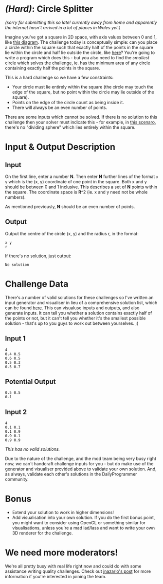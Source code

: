 # [](#HardIcon) _(Hard)_: Circle Splitter

*(sorry for submitting this so late! currently away from home and apparently the internet hasn't arrived in a lot of places in Wales yet.)*

Imagine you've got a square in 2D space, with axis values between 0 and 1, like [this diagram](http://i.imgur.com/5K0HZEk.png). The challenge today is conceptually simple: can you place a circle within the square such that exactly half of the points in the square lie within the circle and half lie outside the circle, like [here](http://i.imgur.com/n7BDeyg.png)? You're going to write a program which does this - but you also need to find the *smallest* circle which solves the challenge, ie. has the minimum area of any circle containing exactly half the points in the square.

This is a hard challenge so we have a few constraints:

* Your circle must lie entirely within the square (the circle may touch the edge of the square, but no point within the circle may lie outside of the square).
* Points on the edge of the circle count as being inside it.
* There will always be an even number of points.

There are some inputs which cannot be solved. If there is no solution to this challenge then your solver must indicate this - for example, in [this scenaro](http://i.imgur.com/fDGPvX3.png), there's no "dividing sphere" which lies entirely within the square.

# Input & Output Description

## Input

On the first line, enter a number **N**. Then enter **N** further lines of the format `x y` which is the (x, y) coordinate of one point in the square. Both x and y should be between 0 and 1 inclusive. This describes a set of **N** points within the square. The coordinate space is **R**^2 (ie. x and y need not be whole numbers).

As mentioned previously, **N** should be an even number of points.

## Output

Output the centre of the circle (x, y) and the radius r, in the format:

    x y
	r

If there's no solution, just output:

    No solution

# Challenge Data

There's a number of valid solutions for these challenges so I've written an input generator and visualiser in lieu of a comprehensive solution list, which can be found [here](https://jsfiddle.net/gjkdc8hL/). This can visualuse inputs and outputs, and also generate inputs. It can tell you whether a solution contains exactly half of the points or not, but it can't tell you whether it's the smallest possible solution - that's up to you guys to work out between yourselves. ;)

## Input 1

    4
	0.4 0.5
	0.6 0.5
	0.5 0.3
	0.5 0.7
	
## Potential Output

    0.5 0.5
	0.1

## Input 2

    4
	0.1 0.1
	0.1 0.9
	0.9 0.1
	0.9 0.9

*This has no valid solutions.*

Due to the nature of the challenge, and the mod team being very busy right now, we can't handcraft challenge inputs for you - but do make use of the generator and visualiser provided above to validate your own solution. And, as always, validate each other's solutions in the DailyProgrammer community.

# Bonus

* Extend your solution to work in higher dimensions!
* Add visualisation into your own solution. If you do the first bonus point, you might want to consider using OpenGL or something similar for visualisations, unless you're a mad lad/lass and want to write your own 3D renderer for the challenge.

# We need more moderators!

We're all pretty busy with real life right now and could do with some assistance writing quality challenges. Check out [jnazario's post](https://www.reddit.com/r/dailyprogrammer/comments/6fm3yy/announce_seeking_moderators/) for more information if you're interested in joining the team.